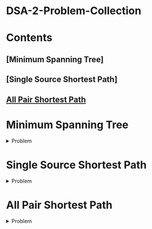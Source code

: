 # DSA-2-Problem-Collection

# Contents

## [Minimum Spanning Tree]
## [Single Source Shortest Path]
## [All Pair Shortest Path](#Problems)


# Minimum Spanning Tree
<details>
<summary>Problem</summary>
    
# Problem1

>1) A Civil Engineer is given a task to connect n houses with the main electric power station directly or indirectly. The Govt has given him permission to connect exactly n wires to connect all of them. Each of the wires connects either two houses, or a house and the power station. The costs for connecting each of the wires are given.
Since the Civil Engineer is clever enough and tries to make some profit, he made a plan. His plan is to find the best possible connection scheme and the worst possible connection scheme. Then he will report the average of the costs.
Now you are given the task to check whether the Civil Engineer is evil or not. That's why you want to calculate the average before he reports to the Govt.

Original Problem Link : https://lightoj.com/problem/civil-and-evil-engineer<br>
<details>
<summary>Solution</summary>
    
```cpp
#include<bits/stdc++.h>
using namespace std;
#define int long long
class unionfined{
int *parent;
int *Rank;
public:
unionfined(int i){
    parent=new int[i];
    Rank=new int[i];
    for(int j=0;j<i+1;j++){
        parent[j]=j;
        Rank[j]=0;
    }
    }
    int Findparent(int i){
if(parent[i]==i){
    return i;
}
else return parent[i]=Findparent(parent[i]);
}
void unionset(int u,int v){
u=Findparent(u);
v=Findparent(v);
if(Rank[u]<Rank[v]){
    parent[u]=v;
}
else if(Rank[v]<Rank[u]) {
    parent[v]=u;
}
else{
    parent[v]=u;
    Rank[u]++;
}
}
};
class mst{
int minweight;
int k;
public:
    mst(int i){
        k=i;
            }
int getmst(vector<vector<int>>arr1){
    vector<vector<int>>arr=arr1;
    sort(arr.begin(),arr.end());
    minweight=0;
    unionfined x(k);
for(int i=0;i<arr.size();i++){
        int start=x.Findparent(arr[i][1]);
        int finish=x.Findparent(arr[i][2]);
     if(start!=finish){
            minweight+=arr[i][0];
        x.unionset(start,finish);
     }
}
for(int i=0;i<=k;i++){
    if(x.Findparent(i)!=x.Findparent(1)){
        return INT_MAX;
    }
}
return minweight;
}
};
bool cmp1(vector<int>&a,vector<int>&b){
return a[0]>b[0];}
class wst{
int highweight;
int k;
public:
    wst(int i){
        k=i;
            }
int getwst(vector<vector<int>>arr1){
    vector<vector<int>>arr2=arr1;
    sort(arr2.begin(),arr2.end(),cmp1);
    highweight=0;
    unionfined x(k);
for(int i=0;i<arr2.size();i++){
        int start=x.Findparent(arr2[i][1]);
        int finish=x.Findparent(arr2[i][2]);
     if(start!=finish){
            highweight+=arr2[i][0];
        x.unionset(start,finish);
     }
}
for(int i=0;i<=k;i++){
    if(x.Findparent(i)!=x.Findparent(1)){
        return -1;
    }
}
return highweight;
}
};
void solve(){
 int x;
 cin>>x;
 vector<vector<int>>arr;
 while(true){
    int a,b,c;
    cin>>a>>b>>c;
    if(a==0&&b==0&&c==0){
        break;
    }
    arr.push_back({c,a,b});
    }
    mst ab(x);
 int minweight=ab.getmst(arr);
 wst ac(x);
 int highweight=ac.getwst(arr);
 int ans=(minweight+highweight);
 if(ans%2==0){
 cout<<ans/2<<endl;}
 else{
    cout<<ans<<"/2"<<endl;
 }
}


int main(){
 int n;
 cin>>n;
 int i=1;
 while(n--){
        cout<<"Case "<<i<<": ";
        i++;
    solve();
 }
}
```
</details>

# Problem2
>2)A local charity is trying to gather donations of Ethernet cable. You realize that you probably have a lot of extra cable in your house, and make the decision that you will donate as much cable as you can spare.
You will be given the lengths (in meters) of cables between each pair of rooms in your house. You wish to keep only enough cable so that every pair of rooms in your house is connected by some chain of cables, of any length. The lengths are given in n lines, each having n integers, where n is the number of rooms in your house. The jthinteger of ith line gives the length of the cable between rooms i and j in your house.
If both the jth integer of ithline and the ith integer of jth line are greater than 0, this means that you have two cables connecting rooms iand j, and you can certainly donate at least one of them. If the ithinteger of ith line is greater than 0, this indicates unused cable in room i, which you can donate without affecting your home network in any way. 0 means no cable.
You are not to rearrange any cables in your house; you are only to remove unnecessary ones. Return the maximum total length of cables (in meters) that you can donate. If any pair of rooms is not initially connected by some path, return -1.

Original Problem Link :https://lightoj.com/problem/donation

 <details>
<summary>Solution</summary>
     
```cpp
#include<bits/stdc++.h>
using namespace std;
class unionfined{
int *parent;
int *Rank;
public:
unionfined(int i){
    parent=new int[i];
    Rank=new int[i];
    for(int j=0;j<i;j++){
        parent[j]=j;
        Rank[j]=0;
    }
    }
    int Findparent(int i){
if(parent[i]==i){
    return i;
}
else return parent[i]=Findparent(parent[i]);
}
void unionset(int u,int v){
u=Findparent(u);
v=Findparent(v);
if(Rank[u]<Rank[v]){
    parent[u]=v;
}
else if(Rank[v]<Rank[u]) {
    parent[v]=u;
}
else{
    parent[v]=u;
    Rank[u]++;
}
}
};
class mst{
int minweight;
int k;
public:
    mst(int i){
        k=i;
            }
int getmst(vector<vector<int>>arr1){
    vector<vector<int>>arr=arr1;
    sort(arr.begin(),arr.end());
    minweight=0;
    unionfined x(k);
for(int i=0;i<arr.size();i++){
        int start=x.Findparent(arr[i][1]);
        int finish=x.Findparent(arr[i][2]);
     if(start!=finish){
            minweight+=arr[i][0];
        x.unionset(start,finish);
     }
}
for(int i=0;i<k;i++){
    if(x.Findparent(i)!=x.Findparent(1)){
        return -1;
    }
}
return minweight;
}
};
void solve(){
 int x;
 cin>>x;
 int ans=0;
 vector<vector<int>>arr;
 for(int i=0;i<x;i++){
     for(int j=0;j<x;j++){
    int c;
    cin>>c;
    ans+=c;
    if(c!=0) arr.push_back({c,i,j});
    }
    }
    mst ab(x);
 int minweight=ab.getmst(arr);


   if(minweight!=-1) cout<<ans-minweight<<endl;
   else cout<<minweight<<endl;

}
int main(){
 int n;
 cin>>n;
 int i=1;
 while(n--){
        cout<<"Case "<<i<<": ";
        i++;
    solve();
 }
}
```
</details>

# Problem3
>3)The government of a certain developing nation wants to improve transportation in one of its most inaccessible areas, in an attempt to attract investment. The region consists of several important locations that must have access to an airport.
Of course, one option is to build an airport in each of these places, but it may turn out to be cheaper to build fewer airports and have roads link them to all of the other locations. Since these are long distance roads connecting major locations in the country (e.g. cities, large villages, industrial areas), all roads are two-way. Also, there may be more than one direct road possible between two areas. This is because there may be several ways to link two areas (e.g. one road tunnels through a mountain while the other goes around it etc.) with possibly differing costs.
A location is considered to have access to an airport either if it contains an airport or if it is possible to travel by road to another location from there that has an airport.
You are given the cost of building an airport and a list of possible roads between pairs of locations and their corresponding costs. The government now needs your help to decide on the cheapest way of ensuring that every location has access to an airport. The aim is to make airport access as easy as possible, so if there are several ways of getting the minimal cost, choose the one that has the most airports.

Original source:https://lightoj.com/problem/air-ports

<details>
<summary>Solution</summary>
    
```cpp
#include<bits/stdc++.h>
using namespace std;
class unionfined{
int *parent;
int *Rank;
public:
unionfined(int i){
    parent=new int[i];
    Rank=new int[i];
    for(int j=1;j<=i;j++){
        parent[j]=j;
        Rank[j]=0;
    }
    }
    int Findparent(int i){
if(parent[i]==i){
    return i;
}
else return parent[i]=Findparent(parent[i]);
}
void unionset(int u,int v){
u=Findparent(u);
v=Findparent(v);
if(Rank[u]<Rank[v]){
    parent[u]=v;
}
else if(Rank[v]<Rank[u]) {
    parent[v]=u;
}
else{
    parent[v]=u;
    Rank[u]++;
}
}
};
class mst{
int minweight;
int k;
public:
    mst(int i){
        k=i;
            }
void getmst(vector<vector<int>>arr1,int y){
    vector<vector<int>>arr=arr1;
    sort(arr.begin(),arr.end());
    minweight=0;
    unionfined x(k);
for(int i=0;i<arr.size();i++){
        int start=x.Findparent(arr[i][1]);
        int finish=x.Findparent(arr[i][2]);
     if(start!=finish){
            minweight+=arr[i][0];
        x.unionset(start,finish);
     }}
   set<int>component;
for(int i=1;i<=k;i++){
component.insert(x.Findparent(i));
}
cout<<minweight+(component.size()*y)<<" "<<component.size()<<endl;
}
};
void solve(){
 int n,x,y;
 cin>>n>>x>>y;
 vector<vector<int>>arr;
 for(int i=0;i<x;i++){
        int a,b,c;
 cin>>a>>b>>c;
 if(c<y) arr.push_back({c,a,b});
    }
    mst ab(n);
 ab.getmst(arr,y);
}
int main(){
 int n;
 cin>>n;
 int i=1;
 while(n--){
        cout<<"Case "<<i<<": ";
        i++;
    solve();
 }
}
```
</details>
            
# Problem4
>4)Given a set of houses, each with the option of having an independent gas supply incurring a
cost 'gas_supply[i]' or connecting to other houses through bidirectional pipelines with associated
costs 'pipelines[i] = [house1, house2, cost]'. The objective is to minimize the total cost of
ensuring gas supply to all houses, considering both independent gas supplies and pipeline
connections. In other words, we want to find the most cost-effective way to provide gas to all
houses, allowing for a mix of individual gas supplies and interconnected pipelines.

Input <br>
The first input line contains two integers, n and m, representing the number of houses and the
number of bidirectional pipelines. Following that, there is an array gas_supply of length n, where
gas_supply[i] represents the cost of providing independent gas supply to the ith house. The
values should be space-separated. The next m lines each contain three space-separated
integers: house1, house2, and cost (1 <= house1, house2 <= n, 1 <= cost <= 1000). These
values represent the cost of connecting house1 and house2 with a bidirectional pipeline of cost
'cost'

Output<br>
Your program should print a single integer to the standard output, representing the minimum
total cost of ensuring gas supply to all house

Example<br>
| Input | Output|
|--|--|
|4 2   |8|
1 4 4 4
1 4 2
1 2 1  

<details>
<summary>Solution</summary>
    
```cpp
#include<bits/stdc++.h>
using namespace std;
vector<int>arr5(1000,-1);
class unionfined{
int *parent;
int *Rank;
public:
unionfined(int i){
    parent=new int[i+1];
    Rank=new int[i+1];
    for(int j=1;j<=i;j++){
        parent[j]=j;
        Rank[j]=0;
    }
    }
    int Findparent(int i){
if(parent[i]==i){
    return i;
}
else return parent[i]=Findparent(parent[i]);
}
void unionset(int u,int v){
u=Findparent(u);
v=Findparent(v);
if(Rank[u]<Rank[v]){
    parent[u]=v;
}
else if(Rank[v]<Rank[u]) {
    parent[v]=u;
}
else{
    parent[v]=u;
    Rank[u]++;
}
}
};
class mst{
int minweight;
int k;
public:
    mst(int i){
        k=i;
            }
void getmst(vector<vector<int>>arr1){
    vector<vector<int>>arr=arr1;
    sort(arr.begin(),arr.end());
    minweight=0;
    unionfined x(k);
for(int i=0;i<arr.size();i++){
        int start=x.Findparent(arr[i][1]);
        int finish=x.Findparent(arr[i][2]);
     if(start!=finish){
            minweight+=arr[i][0];
        x.unionset(start,finish);
     }}
   set<int>component;
for(int i=1;i<=k;i++){
component.insert(x.Findparent(i));}
for(int i=0;i<component.size();i++){
        int host=INT_MAX;
for(int j=1;j<=k;j++){
    if(x.Findparent(j)==*next(component.begin(),i)){
        if(host>arr5[j]){
        host=arr5[j];
        }
    }
}
minweight+=host;
}
cout<<minweight<<endl;
}
};
void solve(){
 int n,x;
 cin>>n>>x;
 for(int i=1;i<n+1;i++){
    cin>>arr5[i];
 }
 vector<vector<int>>arr;
 for(int i=0;i<x;i++){
        int a,b,c;
 cin>>a>>b>>c;
 if(c>arr5[a]&&arr5[b]<c) {}
 else arr.push_back({c,a,b});
    }
    mst ab(n);
 ab.getmst(arr);
}
int main(){
    solve();
}
```
</details>

# Problem5

>5)Your job is to establish an efficient water supply network for every residence within a
city. Let us conceptualize this city as a 2D plane, where each house is positioned using
coordinates. You are provided with an array, named 'houses,' representing the
coordinates of houses in the city, denoted as houses[i] = [xi, yi]. The required pipe to
connect two houses, [xi, yi] and [xj, yj], is determined by the Manhattan distance
between them: |xi - xj| + |yi - yj|, where |val| denotes the absolute value of val.
Your objective is to calculate the minimum cost needed to connect all houses for an
efficient water supply. All houses are considered connected if there exists exactly one
simple path between any two houses.
Assuming all distances are measured in kilometers, the cost for purchasing each kilometer of
pipe is 1 taka.

Input<br>

The first input line contains one integer n, representing the number of houses. Following
that, there are n lines describing the house positions. Each line consists of two integers,
x and y, where x and y represent the two coordinates of the house position

Output<br>

Print the minimum cost of establishing such a pipeline.

Example:<br>

|Input|output|
|--|--|
5
|0 0  |20|
2 2
3 10
5 2
<details>
<summary>Solution</summary>
    
```cpp
#include<bits/stdc++.h>
using namespace std;
class unionfined{
int *parent;
int *Rank;
public:
unionfined(int i){
    parent=new int[i];
    Rank=new int[i];
    for(int j=0;j<i;j++){
        parent[j]=j;
        Rank[j]=0;
    }
    }
    int Findparent(int i){
if(parent[i]==i){
    return i;
}
else return parent[i]=Findparent(parent[i]);
}
void unionset(int u,int v){
u=Findparent(u);
v=Findparent(v);
if(Rank[u]<Rank[v]){
    parent[u]=v;
}
else if(Rank[v]<Rank[u]) {
    parent[v]=u;
}
else{
    parent[v]=u;
    Rank[u]++;
}
}

};
class mst{
int minweight;
int k;
public:
    mst(int i){
        k=i;
            }
int getmst(vector<vector<int>>arr,int del,int take){
    minweight=0;
    unionfined x(k);
    if(take!=-1){
        x.unionset(arr[take][1],arr[take][2]);
        minweight+=arr[take][0];
    }
for(int i=0;i<arr.size();i++){
        if(i!=del){
        int start=x.Findparent(arr[i][1]);
        int finish=x.Findparent(arr[i][2]);
     if(start!=finish){
            minweight+=arr[i][0];
        x.unionset(start,finish);
     }
}
}
for(int i=0;i<k;i++){
    if(x.Findparent(i)!=x.Findparent(0)){
        return INT_MAX;
    }
}
return minweight;
}
};
void check(int n){

    vector<vector<int>>arr;
for(int i=0;i<n;i++){
    int x,y,z;
    cin>>x>>y;
    arr.push_back({x,y,i});
}
vector<vector<int>>arr2;
for(int i=0;i<n;i++){
    for(int j=0;j<n;j++){
        if(j!=i){
            int val=abs(arr[i][0]-arr[j][0])+abs(arr[i][1]-arr[j][1]);
            arr2.push_back({val,i,j});
        }
    }
}
sort(arr2.begin(),arr2.end());

    mst a(n);
int weight=a.getmst(arr2,-1,-1);
cout<<weight<<endl;
}
int main(){
 int n;
 cin>>n;
 check(n);

}
```
</details>
     </details>

# Single Source Shortest Path
<details>
<summary>Problem</summary>
    
# Problem1
>1)I am going to my home. There are many cities and many bi-directional roads between them. The cities are numbered from 0 to n-1 and each road has a cost. There are m roads.
You are given the number of my city t where I belong.
Now from each city you have to find the minimum cost to go to my city. The cost is defined by the cost of the maximum road you have used to go to my city.

Original Link:https://lightoj.com/problem/country-roads
<details>
<summary>Solution</summary>
    
```cpp
#include<bits/stdc++.h>
using namespace std;
void dijkstra(vector<pair<int,int>>*graph,int num,int source){
vector<int>visited(num,0);
priority_queue<pair<int,int>,vector<pair<int,int>>,greater<pair<int,int>>>Q;
vector<int>dist(num,INT_MAX);
 Q.push({0,source});
 dist[source]=0;
 while(!Q.empty()){
int u=Q.top().second;
Q.pop();
    for(auto a:graph[u]){
            if(a.first>=dist[u]){
                     if(dist[a.second]>a.first){
                dist[a.second]=a.first;
                Q.push({dist[a.second],a.second});
    }
}
else{
     if(dist[a.second]>dist[u]){
                dist[a.second]=dist[u];
                Q.push({dist[a.second],a.second});
    }
}
}
 }
 for(int i=0;i<num;i++){
    if(dist[i]!=INT_MAX)cout<<dist[i]<<endl;
    else cout<<"Impossible"<<endl;
 }
}
void solve(){
  int n,m;
cin>>n>>m;
vector<pair<int,int>>graph[n];
for(int i=0;i<m;i++){
    int x,y,z;
    cin>>x>>y>>z;
    graph[x].push_back({z,y});
    graph[y].push_back({z,x});
}
int source;
cin>>source;
dijkstra(graph,n,source);


}
int main(){
  int n;
  cin>>n;
  int i=1;
  while (n--){
        cout<<"Case "<<i<< ":"<<endl;
        i++;
    solve();
  }
}
```
</details>
   </details>

# All Pair Shortest Path
<details>
    <summary>Problem</summary>
</details>

